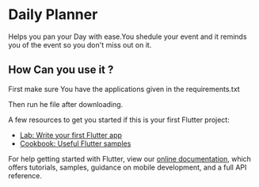 # Daily Planner

Helps you pan your Day with ease.You shedule your event and it reminds you of the event so you don't miss out on it.

## How Can you use it ?

First make sure You have the applications given in the requirements.txt

Then run he file after downloading.




A few resources to get you started if this is your first Flutter project:

- [Lab: Write your first Flutter app](https://flutter.dev/docs/get-started/codelab)
- [Cookbook: Useful Flutter samples](https://flutter.dev/docs/cookbook)

For help getting started with Flutter, view our
[online documentation](https://flutter.dev/docs), which offers tutorials,
samples, guidance on mobile development, and a full API reference.
